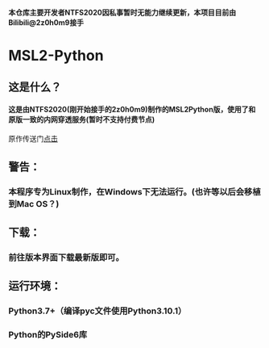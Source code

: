 #### 本仓库主要开发者NTFS2020因私事暂时无能力继续更新，本项目目前由Bilibili@2z0h0m9接手
# MSL2-Python
## 这是什么？
#### 这是由NTFS2020(刚开始接手的2z0h0m9)制作的MSL2Python版，使用了和原版一致的内网穿透服务(暂时不支持付费节点)
原作传送门[点击](https://github.com/Waheal/MSL2)
## 警告：
### 本程序专为Linux制作，在Windows下无法运行。(也许等以后会移植到Mac OS？)
## 下载：
### 前往版本界面下载最新版即可。
## 运行环境：
### Python3.7+（编译pyc文件使用Python3.10.1）
### Python的PySide6库
